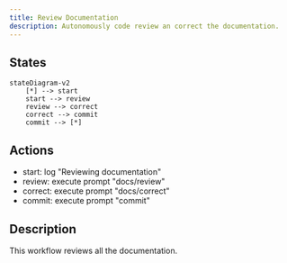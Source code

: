 ```yaml
---
title: Review Documentation
description: Autonomously code review an correct the documentation.
---
```


## States

```mermaid
stateDiagram-v2
    [*] --> start
    start --> review
    review --> correct
    correct --> commit
    commit --> [*]
```

## Actions

- start: log "Reviewing documentation"
- review: execute prompt "docs/review"
- correct: execute prompt "docs/correct"
- commit: execute prompt "commit"

## Description

This workflow reviews all the documentation.
